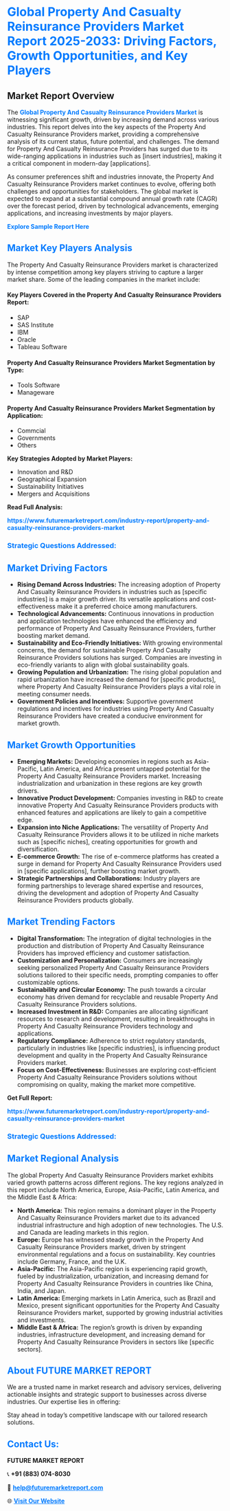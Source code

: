 <h1 style="color: #007BFF;">Global Property And Casualty Reinsurance Providers Market Report 2025-2033: Driving Factors, Growth Opportunities, and Key Players</h1>

<section id="overview">
<h2>Market Report Overview</h2>
<p>The <a href="https://www.futuremarketreport.com/industry-report/property-and-casualty-reinsurance-providers-market" style="color: #007BFF; text-decoration: none;"><strong>Global Property And Casualty Reinsurance Providers Market</strong></a> is witnessing significant growth, driven by increasing demand across various industries. This report delves into the key aspects of the Property And Casualty Reinsurance Providers market, providing a comprehensive analysis of its current status, future potential, and challenges. The demand for Property And Casualty Reinsurance Providers has surged due to its wide-ranging applications in industries such as [insert industries], making it a critical component in modern-day [applications].</p>
<p>As consumer preferences shift and industries innovate, the Property And Casualty Reinsurance Providers market continues to evolve, offering both challenges and opportunities for stakeholders. The global market is expected to expand at a substantial compound annual growth rate (CAGR) over the forecast period, driven by technological advancements, emerging applications, and increasing investments by major players.</p>
</section>

<section id="overview">
<p><a href="https://www.futuremarketreport.com/request-sample/reportId=34591" style="color: #007BFF; text-decoration: none;"><strong>Explore Sample Report Here</strong></a></p>
</section>

<section id="key-players">
<h2 style="color: #007BFF;">Market Key Players Analysis</h2>
<p>The Property And Casualty Reinsurance Providers market is characterized by intense competition among key players striving to capture a larger market share. Some of the leading companies in the market include:</p>
<h4>Key Players Covered in the Property And Casualty Reinsurance Providers Report:</h4>
<ul><li>SAP</li><li>SAS Institute</li><li>IBM</li><li>Oracle</li><li>Tableau Software</li></ul>
<h4>Property And Casualty Reinsurance Providers Market Segmentation by Type:</h4>
<ul><li>Tools Software</li><li>Manageware</li></ul>

<h4>Property And Casualty Reinsurance Providers Market Segmentation by Application:</h4>
<ul><li>Commcial</li><li>Governments</li><li>Others</li></ul>
<p><strong>Key Strategies Adopted by Market Players:</strong></p>
<ul>
<li>Innovation and R&D</li>
<li>Geographical Expansion</li>
<li>Sustainability Initiatives</li>
<li>Mergers and Acquisitions</li>
</ul>
</section>

<section>
<p><strong>Read Full Analysis: </strong></p><a href="https://www.futuremarketreport.com/industry-report/property-and-casualty-reinsurance-providers-market" style="color: #007BFF; text-decoration: none;"><strong>https://www.futuremarketreport.com/industry-report/property-and-casualty-reinsurance-providers-market</strong></a>
<h3 style="color: #007BFF;">Strategic Questions Addressed:</h3>
</section>

<section id="driving-factors">
<h2 style="color: #007BFF;">Market Driving Factors</h2>
<ul>
<li><strong>Rising Demand Across Industries:</strong> The increasing adoption of Property And Casualty Reinsurance Providers in industries such as [specific industries] is a major growth driver. Its versatile applications and cost-effectiveness make it a preferred choice among manufacturers.</li>
<li><strong>Technological Advancements:</strong> Continuous innovations in production and application technologies have enhanced the efficiency and performance of Property And Casualty Reinsurance Providers, further boosting market demand.</li>
<li><strong>Sustainability and Eco-Friendly Initiatives:</strong> With growing environmental concerns, the demand for sustainable Property And Casualty Reinsurance Providers solutions has surged. Companies are investing in eco-friendly variants to align with global sustainability goals.</li>
<li><strong>Growing Population and Urbanization:</strong> The rising global population and rapid urbanization have increased the demand for [specific products], where Property And Casualty Reinsurance Providers plays a vital role in meeting consumer needs.</li>
<li><strong>Government Policies and Incentives:</strong> Supportive government regulations and incentives for industries using Property And Casualty Reinsurance Providers have created a conducive environment for market growth.</li>
</ul>
</section>

<section id="growth-opportunities">
<h2 style="color: #007BFF;">Market Growth Opportunities</h2>
<ul>
<li><strong>Emerging Markets:</strong> Developing economies in regions such as Asia-Pacific, Latin America, and Africa present untapped potential for the Property And Casualty Reinsurance Providers market. Increasing industrialization and urbanization in these regions are key growth drivers.</li>
<li><strong>Innovative Product Development:</strong> Companies investing in R&D to create innovative Property And Casualty Reinsurance Providers products with enhanced features and applications are likely to gain a competitive edge.</li>
<li><strong>Expansion into Niche Applications:</strong> The versatility of Property And Casualty Reinsurance Providers allows it to be utilized in niche markets such as [specific niches], creating opportunities for growth and diversification.</li>
<li><strong>E-commerce Growth:</strong> The rise of e-commerce platforms has created a surge in demand for Property And Casualty Reinsurance Providers used in [specific applications], further boosting market growth.</li>
<li><strong>Strategic Partnerships and Collaborations:</strong> Industry players are forming partnerships to leverage shared expertise and resources, driving the development and adoption of Property And Casualty Reinsurance Providers products globally.</li>
</ul>
</section>

<section id="trending-factors">
<h2 style="color: #007BFF;">Market Trending Factors</h2>
<ul>
<li><strong>Digital Transformation:</strong> The integration of digital technologies in the production and distribution of Property And Casualty Reinsurance Providers has improved efficiency and customer satisfaction.</li>
<li><strong>Customization and Personalization:</strong> Consumers are increasingly seeking personalized Property And Casualty Reinsurance Providers solutions tailored to their specific needs, prompting companies to offer customizable options.</li>
<li><strong>Sustainability and Circular Economy:</strong> The push towards a circular economy has driven demand for recyclable and reusable Property And Casualty Reinsurance Providers solutions.</li>
<li><strong>Increased Investment in R&D:</strong> Companies are allocating significant resources to research and development, resulting in breakthroughs in Property And Casualty Reinsurance Providers technology and applications.</li>
<li><strong>Regulatory Compliance:</strong> Adherence to strict regulatory standards, particularly in industries like [specific industries], is influencing product development and quality in the Property And Casualty Reinsurance Providers market.</li>
<li><strong>Focus on Cost-Effectiveness:</strong> Businesses are exploring cost-efficient Property And Casualty Reinsurance Providers solutions without compromising on quality, making the market more competitive.</li>
</ul>
</section>

<section>
<p><strong>Get Full Report: </strong></p><a href="https://www.futuremarketreport.com/industry-report/property-and-casualty-reinsurance-providers-market" style="color: #007BFF; text-decoration: none;"><strong>https://www.futuremarketreport.com/industry-report/property-and-casualty-reinsurance-providers-market</strong></a>
<h3 style="color: #007BFF;">Strategic Questions Addressed:</h3>
</section>


<section id="regional-analysis">
<h2 style="color: #007BFF;">Market Regional Analysis</h2>
<p>The global Property And Casualty Reinsurance Providers market exhibits varied growth patterns across different regions. The key regions analyzed in this report include North America, Europe, Asia-Pacific, Latin America, and the Middle East & Africa:</p>
<ul>
<li><strong>North America:</strong> This region remains a dominant player in the Property And Casualty Reinsurance Providers market due to its advanced industrial infrastructure and high adoption of new technologies. The U.S. and Canada are leading markets in this region.</li>
<li><strong>Europe:</strong> Europe has witnessed steady growth in the Property And Casualty Reinsurance Providers market, driven by stringent environmental regulations and a focus on sustainability. Key countries include Germany, France, and the U.K.</li>
<li><strong>Asia-Pacific:</strong> The Asia-Pacific region is experiencing rapid growth, fueled by industrialization, urbanization, and increasing demand for Property And Casualty Reinsurance Providers in countries like China, India, and Japan.</li>
<li><strong>Latin America:</strong> Emerging markets in Latin America, such as Brazil and Mexico, present significant opportunities for the Property And Casualty Reinsurance Providers market, supported by growing industrial activities and investments.</li>
<li><strong>Middle East & Africa:</strong> The region’s growth is driven by expanding industries, infrastructure development, and increasing demand for Property And Casualty Reinsurance Providers in sectors like [specific sectors].</li>
</ul>
</section>

<footer>
<h2 style="color: #007BFF;">About FUTURE MARKET REPORT</h2>
<p>We are a trusted name in market research and advisory services, delivering actionable insights and strategic support to businesses across diverse industries. Our expertise lies in offering:</p>

<p>Stay ahead in today’s competitive landscape with our tailored research solutions.</p>

<h2 style="color: #007BFF;">Contact Us:</h2>
<p><strong>FUTURE MARKET REPORT</strong></p>
<p>📞 <strong>+91 (883) 074-8030</strong></p>
<p>📧 <strong><a href="mailto:help@futuremarketreport.com" style="color: #007BFF;">help@futuremarketreport.com</a></strong></p>
<p>🌐 <strong><a href="https://www.futuremarketreport.com/" style="color: #007BFF;">Visit Our Website</a></strong></p>
</footer>